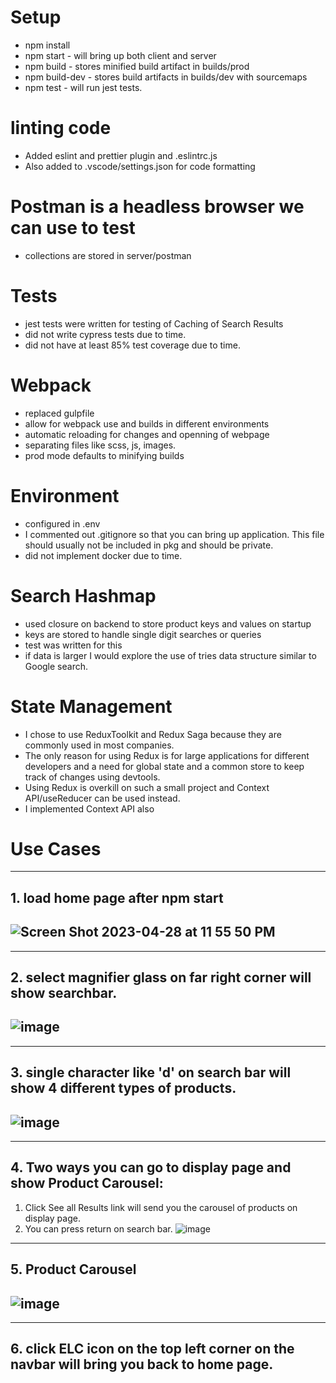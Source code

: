 # Setup

- npm install
- npm start - will bring up both client and server
- npm build - stores minified build artifact in builds/prod
- npm build-dev - stores build artifacts in builds/dev with sourcemaps
- npm test - will run jest tests.

# linting code

- Added eslint and prettier plugin and .eslintrc.js
- Also added to .vscode/settings.json for code formatting

# Postman is a headless browser we can use to test

- collections are stored in server/postman

# Tests

- jest tests were written for testing of Caching of Search Results
- did not write cypress tests due to time.
- did not have at least 85% test coverage due to time.

# Webpack

- replaced gulpfile
- allow for webpack use and builds in different environments
- automatic reloading for changes and openning of webpage
- separating files like scss, js, images.
- prod mode defaults to minifying builds 

# Environment

- configured in .env
- I commented out .gitignore so that you can bring up application. This file should usually not be included in pkg and should be private.
- did not implement docker due to time.

# Search Hashmap

- used closure on backend to store product keys and values on startup
- keys are stored to handle single digit searches or queries
- test was written for this
- if data is larger I would explore the use of tries data structure similar to Google search.

# State Management

- I chose to use ReduxToolkit and Redux Saga because they are commonly used in most companies.
- The only reason for using Redux is for large applications for different developers and a need for global state and a common store to keep track of changes using devtools.
- Using Redux is overkill on such a small project and Context API/useReducer can be used instead.
- I implemented Context API also

# Use Cases

---

## 1. load home page after npm start

## ![Screen Shot 2023-04-28 at 11 55 50 PM](https://user-images.githubusercontent.com/36891099/235282541-c74f7e06-d9de-4e8a-95bd-048d5b773eb6.png)

---

## 2. select magnifier glass on far right corner will show searchbar.

## ![image](https://user-images.githubusercontent.com/36891099/235282559-0cbf3c5d-60bb-48cd-8d9f-8c53a217df72.png)

---

## 3. single character like 'd' on search bar will show 4 different types of products.

## ![image](https://user-images.githubusercontent.com/36891099/235282577-f741441e-0fa9-4cb4-b334-d041e99a235f.png)

---

## 4. Two ways you can go to display page and show Product Carousel:

1.  Click See all Results link will send you the carousel of products on display page.
2.  You can press return on search bar.
    ![image](https://user-images.githubusercontent.com/36891099/235282758-8955117b-bed4-4449-ac24-9c73d22c4a62.png)

---

## 5. Product Carousel

## ![image](https://user-images.githubusercontent.com/36891099/235282883-1163fb0d-e105-4400-a782-9b8b65846bb9.png)

---

## 6. click ELC icon on the top left corner on the navbar will bring you back to home page.
